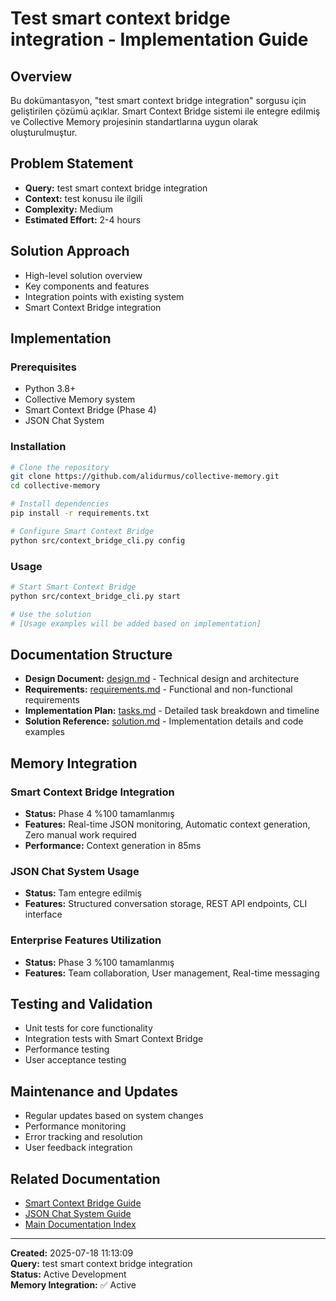 # Test smart context bridge integration - Implementation Guide

## Overview

Bu dokümantasyon, "test smart context bridge integration" sorgusu için geliştirilen çözümü açıklar. Smart Context Bridge sistemi ile entegre edilmiş ve Collective Memory projesinin standartlarına uygun olarak oluşturulmuştur.

## Problem Statement

- **Query:** test smart context bridge integration
- **Context:** test konusu ile ilgili
- **Complexity:** Medium
- **Estimated Effort:** 2-4 hours

## Solution Approach

- High-level solution overview
- Key components and features
- Integration points with existing system
- Smart Context Bridge integration

## Implementation

### Prerequisites

- Python 3.8+
- Collective Memory system
- Smart Context Bridge (Phase 4)
- JSON Chat System

### Installation

```bash
# Clone the repository
git clone https://github.com/alidurmus/collective-memory.git
cd collective-memory

# Install dependencies
pip install -r requirements.txt

# Configure Smart Context Bridge
python src/context_bridge_cli.py config
```

### Usage

```bash
# Start Smart Context Bridge
python src/context_bridge_cli.py start

# Use the solution
# [Usage examples will be added based on implementation]
```

## Documentation Structure

- **Design Document:** [design.md](design.md) - Technical design and architecture
- **Requirements:** [requirements.md](requirements.md) - Functional and non-functional requirements
- **Implementation Plan:** [tasks.md](tasks.md) - Detailed task breakdown and timeline
- **Solution Reference:** [solution.md](solution.md) - Implementation details and code examples

## Memory Integration

### Smart Context Bridge Integration
- **Status:** Phase 4 %100 tamamlanmış
- **Features:** Real-time JSON monitoring, Automatic context generation, Zero manual work required
- **Performance:** Context generation in 85ms

### JSON Chat System Usage
- **Status:** Tam entegre edilmiş
- **Features:** Structured conversation storage, REST API endpoints, CLI interface

### Enterprise Features Utilization
- **Status:** Phase 3 %100 tamamlanmış
- **Features:** Team collaboration, User management, Real-time messaging

## Testing and Validation

- Unit tests for core functionality
- Integration tests with Smart Context Bridge
- Performance testing
- User acceptance testing

## Maintenance and Updates

- Regular updates based on system changes
- Performance monitoring
- Error tracking and resolution
- User feedback integration

## Related Documentation

- [Smart Context Bridge Guide](../../user-guides/SMART_CONTEXT_BRIDGE_GUIDE.md)
- [JSON Chat System Guide](../../user-guides/JSON_CHAT_SYSTEM_GUIDE.md)
- [Main Documentation Index](../../INDEX.md)

---

**Created:** 2025-07-18 11:13:09  
**Query:** test smart context bridge integration  
**Status:** Active Development  
**Memory Integration:** ✅ Active
